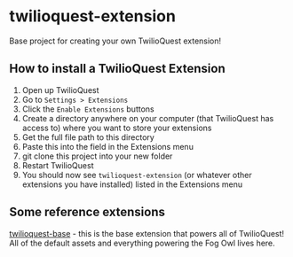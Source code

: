 # twilioquest-extension
Base project for creating your own TwilioQuest extension!

## How to install a TwilioQuest Extension
1. Open up TwilioQuest
2. Go to `Settings > Extensions`
3. Click the `Enable Extensions` buttons
4. Create a directory anywhere on your computer (that TwilioQuest has access to) where you want to store your extensions
5. Get the full file path to this directory
6. Paste this into the field in the Extensions menu
7. git clone this project into your new folder
8. Restart TwilioQuest
9. You should now see `twilioquest-extension` (or whatever other extensions you have installed) listed in the Extensions menu

## Some reference extensions

[twilioquest-base](https://github.com/TwilioQuest/twilioquest-extension) - this is the base extension that powers all of TwilioQuest! All of the default assets and everything powering the Fog Owl lives here.
